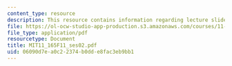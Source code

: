 ```yaml
---
content_type: resource
description: This resource contains information regarding lecture slides.
file: https://ol-ocw-studio-app-production.s3.amazonaws.com/courses/11-165-infrastructure-and-energy-technology-challenges-fall-2011/06090d7ea0c22374b0dde8fac3eb9bb1_MIT11_165F11_ses02.pdf
file_type: application/pdf
resourcetype: Document
title: MIT11_165F11_ses02.pdf
uid: 06090d7e-a0c2-2374-b0dd-e8fac3eb9bb1
---
```

